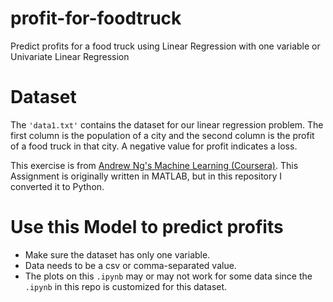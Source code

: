 # profit-for-foodtruck
Predict profits for a food truck using Linear Regression with one variable or Univariate Linear Regression

# Dataset
The `'data1.txt'` contains the dataset for our linear regression problem. The first column is the population of a city and the second column is the profit of a food truck in that city. A negative value for profit indicates a loss.

This exercise is from [Andrew Ng's Machine Learning (Coursera)](https://www.coursera.org/learn/machine-learning). This Assignment is originally written in MATLAB, but in this repository I converted it to Python.

# Use this Model to predict profits
- Make sure the dataset has only one variable.
- Data needs to be a csv or comma-separated value.
- The plots on this `.ipynb` may or may not work for some data since the `.ipynb` in this repo is customized for this dataset.
